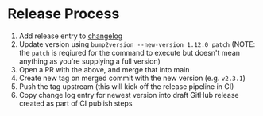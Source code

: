# Release Process

1. Add release entry to [changelog](./CHANGELOG.md)
2. Update version using `bump2version --new-version 1.12.0 patch` (NOTE: the `patch` is reqiured for the command to execute but doesn't mean anything as you're supplying a full version)
3. Open a PR with the above, and merge that into main
4. Create new tag on merged commit with the new version (e.g. `v2.3.1`)
5. Push the tag upstream (this will kick off the release pipeline in CI)
6. Copy change log entry for newest version into draft GitHub release created as part of CI publish steps

